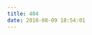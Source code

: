 ```yaml
---
title: 404
date: 2018-08-09 18:54:01
---
```



<script type="text/javascript" src=" http://qzone.qq.com/gy/404/data.js" charset="utf-8"></script>
<script type="text/javascript" src="http://qzone.qq.com/gy/404/page.js" charset="utf-8"></script>

